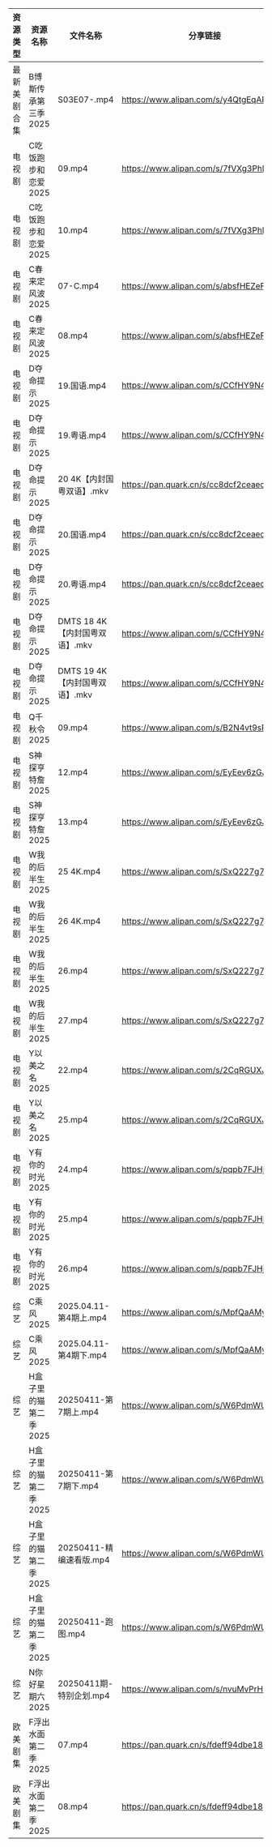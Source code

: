 | 资源类型   | 资源名称          | 文件名称                   | 分享链接                                 | 更新时间                |
| ------ | ------------- | ---------------------- | ------------------------------------ | ------------------- |
| 最新美剧合集 | B博斯传承第三季2025  | S03E07-.mp4            | https://www.alipan.com/s/y4QtgEqARoA | 2025-04-11 13:05:10 |
| 电视剧    | C吃饭跑步和恋爱2025  | 09.mp4                 | https://www.alipan.com/s/7fVXg3PhDRS | 2025-04-11 18:05:17 |
| 电视剧    | C吃饭跑步和恋爱2025  | 10.mp4                 | https://www.alipan.com/s/7fVXg3PhDRS | 2025-04-11 18:05:17 |
| 电视剧    | C春来定风波2025    | 07-C.mp4               | https://www.alipan.com/s/absfHEZeFHB | 2025-04-11 13:05:19 |
| 电视剧    | C春来定风波2025    | 08.mp4                 | https://www.alipan.com/s/absfHEZeFHB | 2025-04-11 13:05:19 |
| 电视剧    | D夺命提示2025     | 19.国语.mp4              | https://www.alipan.com/s/CCfHY9N4QyX | 2025-04-11 00:05:22 |
| 电视剧    | D夺命提示2025     | 19.粤语.mp4              | https://www.alipan.com/s/CCfHY9N4QyX | 2025-04-11 00:05:22 |
| 电视剧    | D夺命提示2025     | 20 4K【内封国粤双语】.mkv      | https://pan.quark.cn/s/cc8dcf2ceaed  | 2025-04-11 21:21:36 |
| 电视剧    | D夺命提示2025     | 20.国语.mp4              | https://pan.quark.cn/s/cc8dcf2ceaed  | 2025-04-11 21:21:41 |
| 电视剧    | D夺命提示2025     | 20.粤语.mp4              | https://pan.quark.cn/s/cc8dcf2ceaed  | 2025-04-11 21:21:44 |
| 电视剧    | D夺命提示2025     | DMTS 18 4K【内封国粤双语】.mkv | https://www.alipan.com/s/CCfHY9N4QyX | 2025-04-11 00:05:22 |
| 电视剧    | D夺命提示2025     | DMTS 19 4K【内封国粤双语】.mkv | https://www.alipan.com/s/CCfHY9N4QyX | 2025-04-11 00:05:22 |
| 电视剧    | Q千秋令2025      | 09.mp4                 | https://www.alipan.com/s/B2N4vt9sPN5 | 2025-04-11 19:05:44 |
| 电视剧    | S神探亨特詹2025    | 12.mp4                 | https://www.alipan.com/s/EyEev6zGJvJ | 2025-04-11 18:05:56 |
| 电视剧    | S神探亨特詹2025    | 13.mp4                 | https://www.alipan.com/s/EyEev6zGJvJ | 2025-04-11 18:05:56 |
| 电视剧    | W我的后半生2025    | 25 4K.mp4              | https://www.alipan.com/s/SxQ227g7ak2 | 2025-04-11 08:06:01 |
| 电视剧    | W我的后半生2025    | 26 4K.mp4              | https://www.alipan.com/s/SxQ227g7ak2 | 2025-04-11 08:06:01 |
| 电视剧    | W我的后半生2025    | 26.mp4                 | https://www.alipan.com/s/SxQ227g7ak2 | 2025-04-11 08:06:01 |
| 电视剧    | W我的后半生2025    | 27.mp4                 | https://www.alipan.com/s/SxQ227g7ak2 | 2025-04-11 21:05:59 |
| 电视剧    | Y以美之名2025     | 22.mp4                 | https://www.alipan.com/s/2CqRGUXJMpV | 2025-04-11 21:06:05 |
| 电视剧    | Y以美之名2025     | 25.mp4                 | https://www.alipan.com/s/2CqRGUXJMpV | 2025-04-11 21:06:05 |
| 电视剧    | Y有你的时光2025    | 24.mp4                 | https://www.alipan.com/s/pqpb7FJHjCs | 2025-04-11 21:06:10 |
| 电视剧    | Y有你的时光2025    | 25.mp4                 | https://www.alipan.com/s/pqpb7FJHjCs | 2025-04-11 21:06:10 |
| 电视剧    | Y有你的时光2025    | 26.mp4                 | https://www.alipan.com/s/pqpb7FJHjCs | 2025-04-11 21:06:10 |
| 综艺     | C乘风2025       | 2025.04.11-第4期上.mp4    | https://www.alipan.com/s/MpfQaAMy4Ly | 2025-04-11 18:06:25 |
| 综艺     | C乘风2025       | 2025.04.11-第4期下.mp4    | https://www.alipan.com/s/MpfQaAMy4Ly | 2025-04-11 18:06:24 |
| 综艺     | H盒子里的猫第二季2025 | 20250411-第7期上.mp4      | https://www.alipan.com/s/W6PdmWUu7Wr | 2025-04-11 16:06:31 |
| 综艺     | H盒子里的猫第二季2025 | 20250411-第7期下.mp4      | https://www.alipan.com/s/W6PdmWUu7Wr | 2025-04-11 16:06:31 |
| 综艺     | H盒子里的猫第二季2025 | 20250411-精编速看版.mp4     | https://www.alipan.com/s/W6PdmWUu7Wr | 2025-04-11 16:06:31 |
| 综艺     | H盒子里的猫第二季2025 | 20250411-跑图.mp4        | https://www.alipan.com/s/W6PdmWUu7Wr | 2025-04-11 16:06:30 |
| 综艺     | N你好星期六2025    | 20250411期-特别企划.mp4     | https://www.alipan.com/s/nvuMvPrHLGa | 2025-04-11 16:06:46 |
| 欧美剧集   | F浮出水面第二季2025  | 07.mp4                 | https://pan.quark.cn/s/fdeff94dbe18  | 2025-04-11 21:22:16 |
| 欧美剧集   | F浮出水面第二季2025  | 08.mp4                 | https://pan.quark.cn/s/fdeff94dbe18  | 2025-04-11 21:22:12 |
